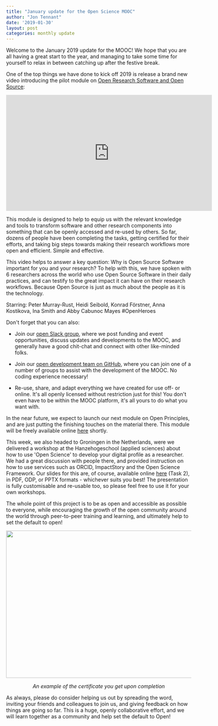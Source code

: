 ```yaml
---
title: "January update for the Open Science MOOC"
author: "Jon Tennant"
date: '2019-01-30'
layout: post
categories: monthly update
---
```


Welcome to the January 2019 update for the MOOC! We hope that you are all having a great start to the year, and managing to take some time for yourself to relax in between catching up after the festive break.

One of the top things we have done to kick off 2019 is release a brand new video introducing the pilot module on [Open Research Software and Open Source](https://eliademy.com/catalog/oer/module-5-open-research-software-and-open-source.html):

<iframe width="560" height="315" src="https://www.youtube.com/embed/1fwGliIyAZs" frameborder="0" allow="accelerometer; autoplay; encrypted-media; gyroscope; picture-in-picture" allowfullscreen></iframe>

This module is designed to help to equip us with the relevant knowledge and tools to transform software and other research components into something that can be openly accessed and re-used by others. So far, dozens of people have been completing the tasks, getting certified for their efforts, and taking big steps towards making their research workflows more open and efficient. Simple and effective.

This video helps to answer a key question: Why is Open Source Software important for you and your research? To help with this, we have spoken with 6 researchers across the world who use Open Source Software in their daily practices, and can testify to the great impact it can have on their research workflows. Because Open Source is just as much about the people as it is the technology. 

Starring: Peter Murray-Rust, Heidi Seibold, Konrad Förstner, Anna Kostikova, Ina Smith and Abby Cabunoc Mayes #OpenHeroes

Don't forget that you can also:

* Join our [open Slack group](https://osmooc.herokuapp.com/), where we post funding and event opportunities, discuss updates and developments to the MOOC, and generally have a good chit-chat and connect with other like-minded folks.

* Join our [open development team on GitHub](https://open-science-mooc-invite.herokuapp.com), where you can join one of a number of groups to assist with the development of the MOOC. No coding experience necessary!

* Re-use, share, and adapt everything we have created for use off- or online. It's all openly licensed without restriction just for this! You don't even have to be within the MOOC platform, it's all yours to do what you want with.

In the near future, we expect to launch our next module on Open Principles, and are just putting the finishing touches on the material there. This module will be freely available online [here](https://eliademy.com/opensciencemooc) shortly.

This week, we also headed to Groningen in the Netherlands, were we delivered a workshop at the Hanzehogeschool (applied sciences) about how to use 'Open Science' to develop your digital profile as a researcher. We had a great discussion with people there, and provided instruction on how to use services such as ORCID, ImpactStory and the Open Science Framework. Our slides for this are, of course, available online [here](https://github.com/OpenScienceMOOC/Module-1-Open-Principles/tree/master/content_development) (Task 2), in PDF, ODP, or PPTX formats - whichever suits you best! The presentation is fully customisable and re-usable too, so please feel free to use it for your own workshops.

The whole point of this project is to be as open and accessible as possible to everyone, while encouraging the growth of the open community around the world through peer-to-peer training and learning, and ultimately help to set the default to open!

<p align="center"><img src="https://github.com/OpenScienceMOOC/site/blob/master/img/certificate.png?raw=true" width="600px" height="400px"/></p>

<p align="center"><i>An example of the certificate you get upon completion</i></p>

As always, please do consider helping us out by spreading the word, inviting your friends and colleagues to join us, and giving feedback on how things are going so far. This is a huge, openly collaborative effort, and we will learn together as a community and help set the default to Open!

